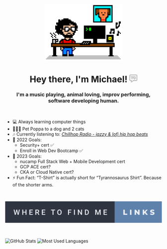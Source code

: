 <!-- Header -->
<div id='header' align='center'>
    <img src="8bit-desk.png" alt="Actual photo of me coding." title="Created with jspaint.app" width="250"/>
    <h1>
      Hey there, I'm Michael! 
      <img src="yo.png" width="25px"/>
    </h1>
    <h3>
      I'm a music playing, animal loving, improv performing, software developing human.
    </h3>
</div>

<br/>
<!-- About -->

- 💻 Always learning computer things
- 🐶🐱🐱 Pet Poppa to a dog and 2 cats
- 🎶 Currently listening to: [_Chillhop Radio - jazzy & lofi hip hop beats_](https://www.youtube.com/watch?v=5yx6BWlEVcY)
- 🥅 2022 Goals:
  - Security+ cert ✅
  - Enroll in Web Dev Bootcamp ✅
- 🥅 2023 Goals:
  - nucamp Full Stack Web + Mobile Development cert
  - GCP ACE cert?
  - CKA or Cloud Native cert?
- ⚡ Fun Fact: “T-Shirt” is actually short for “Tyrannosaurus Shirt”. Because of the shorter arms.

<br/>

<a href="https://michaelraymond.info/" target="_blank"><img src="where-to-find-me-links.svg" alt="Links to other places to find me" /></a>

<br/>
<!-- Git -->

<p><img align="center" src="https://github-readme-stats-mjr2595.vercel.app/api?username=mjr2595&theme=nord&show_icons=true" alt="GitHub Stats" height="175"/> <img align="center" src="https://github-readme-stats.vercel.app/api/top-langs?username=mjr2595&show_icons=true&locale=en&layout=compact&theme=nord" alt="Most Used Languages" height="175"/></p>

